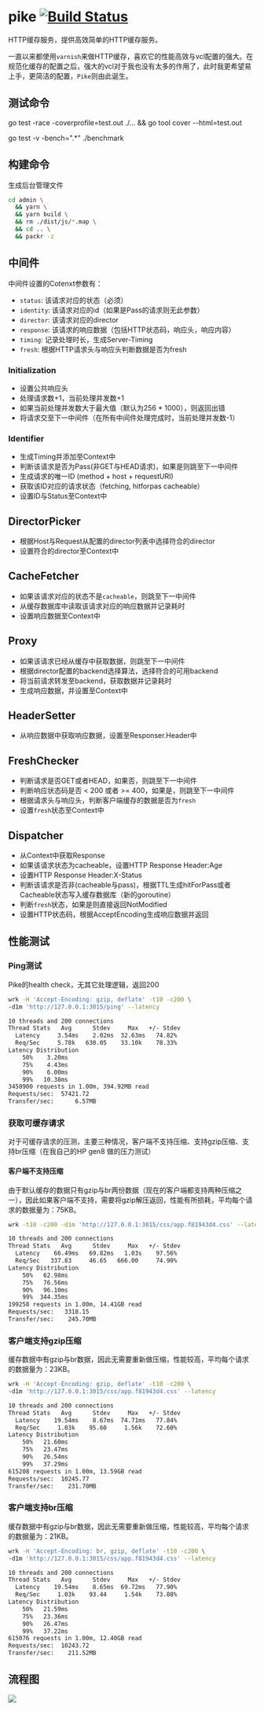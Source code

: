 # pike [![Build Status](https://img.shields.io/travis/vicanso/pike.svg?label=linux+build)](https://travis-ci.org/vicanso/pike)


HTTP缓存服务，提供高效简单的HTTP缓存服务。

一直以来都使用`varnish`来做HTTP缓存，喜欢它的性能高效与vcl配置的强大。在规范化缓存的配置之后，强大的vcl对于我也没有太多的作用了，此时我更希望易上手，更简洁的配置，`Pike`则由此诞生。

## 测试命令

go test -race -coverprofile=test.out ./... && go tool cover --html=test.out

go test -v -bench=".*" ./benchmark

## 构建命令

生成后台管理文件

```bash
cd admin \
  && yarn \
  && yarn build \
  && rm ./dist/js/*.map \
  && cd .. \
  && packr -z
```

## 中间件

中间件设置的Cotenxt参数有：

- `status`: 该请求对应的状态（必须）
- `identity`: 该请求对应的id（如果是Pass的请求则无此参数）
- `director`: 该请求对应的director
- `response`: 该请求的响应数据（包括HTTP状态码，响应头，响应内容）
- `timing`: 记录处理时长，生成Server-Timing
- `fresh`: 根据HTTP请求头与响应头判断数据是否为fresh

### Initialization

- 设置公共响应头
- 处理请求数+1，当前处理并发数+1
- 如果当前处理并发数大于最大值（默认为256 * 1000），则返回出错
- 将请求交至下一中间件（在所有中间件处理完成时，当前处理并发数-1）

### Identifier

- 生成Timing并添加至Context中
- 判断该请求是否为Pass(非GET与HEAD请求)，如果是则跳至下一中间件
- 生成请求的唯一ID (method + host + requestURI)
- 获取该ID对应的请求状态（fetching, hitforpas cacheable）
- 设置ID与Status至Context中


## DirectorPicker

- 根据Host与Request从配置的director列表中选择符合的director
- 设置符合的director至Context中

## CacheFetcher

- 如果该请求对应的状态不是`cacheable`，则跳至下一中间件
- 从缓存数据库中读取该请求对应的响应数据并记录耗时
- 设置响应数据至Context中

## Proxy

- 如果该请求已经从缓存中获取数据，则跳至下一中间件
- 根据director配置的backend选择算法，选择符合的可用backend
- 将当前请求转发至backend，获取数据并记录耗时
- 生成响应数据，并设置至Context中

## HeaderSetter

- 从响应数据中获取响应数据，设置至Responser.Header中

## FreshChecker

- 判断请求是否GET或者HEAD，如果否，则跳至下一中间件
- 判断响应状态码是否 < 200 或者 >= 400，如果是，则跳至下一中间件
- 根据请求头与响应头，判断客户端缓存的数据是否为`fresh`
- 设置`fresh`状态至Context中

## Dispatcher

- 从Context中获取Response
- 如果该请求状态为cacheable，设置HTTP Response Header:Age
- 设置HTTP Response Header:X-Status 
- 判断该请求是否非(cacheable与pass)，根据TTL生成hitForPass或者Cacheable状态写入缓存数据库（新的goroutine）
- 判断`fresh`状态，如果是则直接返回NotModified
- 设置HTTP状态码，根据AcceptEncoding生成响应数据并返回


## 性能测试

### Ping测试

Pike的health check，无其它处理逻辑，返回200

```bash
wrk -H 'Accept-Encoding: gzip, deflate' -t10 -c200 \
-d1m 'http://127.0.0.1:3015/ping' --latency
```

```bash
10 threads and 200 connections
Thread Stats   Avg      Stdev     Max   +/- Stdev
  Latency     3.54ms    2.02ms  32.63ms   74.82%
  Req/Sec     5.78k   630.05    33.10k    78.33%
Latency Distribution
    50%    3.20ms
    75%    4.43ms
    90%    6.00ms
    99%   10.38ms
3450900 requests in 1.00m, 394.92MB read
Requests/sec:  57421.72
Transfer/sec:      6.57MB
```

### 获取可缓存请求

对于可缓存请求的压测，主要三种情况，客户端不支持压缩、支持gzip压缩、支持br压缩（在我自己的HP gen8 做的压力测试）

#### 客户端不支持压缩

由于默认缓存的数据只有gzip与br两份数据（现在的客户端都支持两种压缩之一），因此如果客户端不支持，需要将gzip解压返回，性能有所损耗，平均每个请求的数据量为：75KB。

```bash
wrk -t10 -c200 -d1m 'http://127.0.0.1:3015/css/app.f81943d4.css' --latency
```

```bash
10 threads and 200 connections
Thread Stats   Avg      Stdev     Max   +/- Stdev
  Latency    66.49ms   69.82ms   1.03s    97.56%
  Req/Sec   337.83     46.65   666.00     74.90%
Latency Distribution
    50%   62.98ms
    75%   76.56ms
    90%   96.10ms
    99%  344.35ms
199258 requests in 1.00m, 14.41GB read
Requests/sec:   3318.15
Transfer/sec:    245.70MB
```

### 客户端支持gzip压缩

缓存数据中有gzip与br数据，因此无需要重新做压缩，性能较高，平均每个请求的数据量为：23KB。

```bash
wrk -H 'Accept-Encoding: gzip, deflate' -t10 -c200 \
-d1m 'http://127.0.0.1:3015/css/app.f81943d4.css' --latency
```

```bash
10 threads and 200 connections
Thread Stats   Avg      Stdev     Max   +/- Stdev
  Latency    19.54ms    8.67ms  74.71ms   77.84%
  Req/Sec     1.03k    95.60     1.56k    72.60%
Latency Distribution
    50%   21.60ms
    75%   23.47ms
    90%   26.54ms
    99%   37.29ms
615208 requests in 1.00m, 13.59GB read
Requests/sec:  10245.77
Transfer/sec:    231.70MB
```

### 客户端支持br压缩

缓存数据中有gzip与br数据，因此无需要重新做压缩，性能较高，平均每个请求的数据量为：21KB。

```bash
wrk -H 'Accept-Encoding: br, gzip, deflate' -t10 -c200 \
-d1m 'http://127.0.0.1:3015/css/app.f81943d4.css' --latency
```

```bash
10 threads and 200 connections
Thread Stats   Avg      Stdev     Max   +/- Stdev
  Latency    19.54ms    8.65ms  69.72ms   77.90%
  Req/Sec     1.03k    93.44     1.54k    73.88%
Latency Distribution
    50%   21.59ms
    75%   23.36ms
    90%   26.47ms
    99%   37.22ms
615076 requests in 1.00m, 12.40GB read
Requests/sec:  10243.72
Transfer/sec:    211.52MB
```

## 流程图

![](./process.png)
